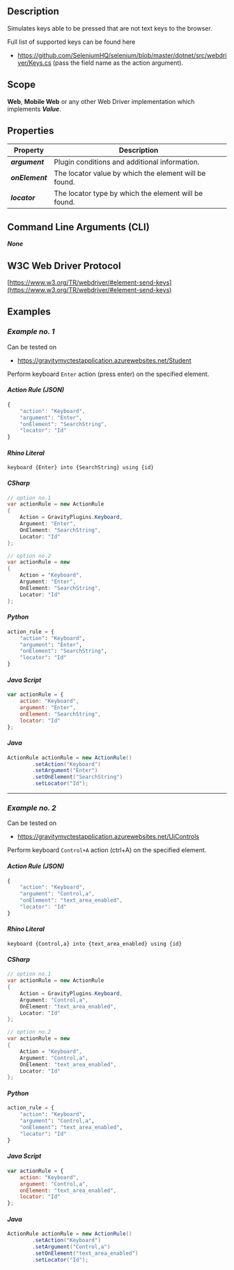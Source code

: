 ## Description
Simulates keys able to be pressed that are not text keys to the browser.

Full list of supported keys can be found here
* https://github.com/SeleniumHQ/selenium/blob/master/dotnet/src/webdriver/Keys.cs (pass the field name as the action argument).

## Scope
**Web**, **Mobile Web** or any other Web Driver implementation which implements _**Value**_.

## Properties
| Property             | Description                                           |
|----------------------|-------------------------------------------------------|
| _**argument**_       | Plugin conditions and additional information.         |
| _**onElement**_      | The locator value by which the element will be found. |
| _**locator**_        | The locator type by which the element will be found.  |

## Command Line Arguments (CLI)
_**None**_

## W3C Web Driver Protocol
[https://www.w3.org/TR/webdriver/#element-send-keys](https://www.w3.org/TR/webdriver/#element-send-keys)

## Examples
### _Example no. 1_
Can be tested on
* https://gravitymvctestapplication.azurewebsites.net/Student

Perform keyboard ```Enter``` action (press enter) on the specified element.

#### _Action Rule (JSON)_
```js
{
    "action": "Keyboard",
    "argument": "Enter",
    "onElement": "SearchString",
    "locator": "Id"
}
```

#### _Rhino Literal_
```
keyboard {Enter} into {SearchString} using {id}
```

#### _CSharp_
```csharp
// option no.1
var actionRule = new ActionRule
{
    Action = GravityPlugins.Keyboard,
    Argument: "Enter",
    OnElement: "SearchString",
    Locator: "Id"
};

// option no.2
var actionRule = new
{
    Action = "Keyboard",
    Argument: "Enter",
    OnElement: "SearchString",
    Locator: "Id"
};
```

#### _Python_
```python
action_rule = {
    "action": "Keyboard",
    "argument": "Enter",
    "onElement": "SearchString",
    "locator": "Id"
}
```

#### _Java Script_
```js
var actionRule = {
    action: "Keyboard",
    argument: "Enter",
    onElement: "SearchString",
    locator: "Id"
};
```

#### _Java_
```java
ActionRule actionRule = new ActionRule()
        .setAction("Keyboard")
        .setArgument("Enter")
        .setOnElement("SearchString")
        .setLocator("Id");
```

***

### _Example no. 2_
Can be tested on
* https://gravitymvctestapplication.azurewebsites.net/UiControls

Perform keyboard ```Control+A``` action (ctrl+A) on the specified element.

#### _Action Rule (JSON)_
```js
{
    "action": "Keyboard",
    "argument": "Control,a",
    "onElement": "text_area_enabled",
    "locator": "Id"
}
```

#### _Rhino Literal_
```
keyboard {Control,a} into {text_area_enabled} using {id}
```

#### _CSharp_
```csharp
// option no.1
var actionRule = new ActionRule
{
    Action = GravityPlugins.Keyboard,
    Argument: "Control,a",
    OnElement: "text_area_enabled",
    Locator: "Id"
};

// option no.2
var actionRule = new
{
    Action = "Keyboard",
    Argument: "Control,a",
    OnElement: "text_area_enabled",
    Locator: "Id"
};
```

#### _Python_
```python
action_rule = {
    "action": "Keyboard",
    "argument": "Control,a",
    "onElement": "text_area_enabled",
    "locator": "Id"
}
```

#### _Java Script_
```js
var actionRule = {
    action: "Keyboard",
    argument: "Control,a",
    onElement: "text_area_enabled",
    locator: "Id"
};
```

#### _Java_
```java
ActionRule actionRule = new ActionRule()
        .setAction("Keyboard")
        .setArgument("Control,a")
        .setOnElement("text_area_enabled")
        .setLocator("Id");
```